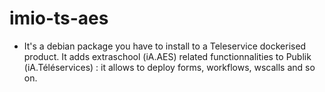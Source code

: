 # imio-ts-aes

- It's a debian package you have to install to a Teleservice dockerised product.  It adds extraschool (iA.AES) related functionnalities to Publik (iA.Téléservices) : it allows to deploy forms, workflows, wscalls and so on.
